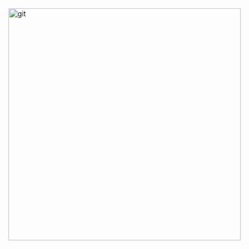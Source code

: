 <img width="461" alt="git" src="https://github.com/user-attachments/assets/200a3afc-b782-4726-9f9f-4313107b2ac2" width=100% />
